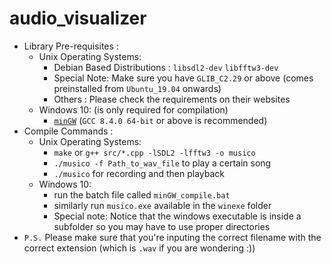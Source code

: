 # audio_visualizer
* Library Pre-requisites : 
  * Unix Operating Systems:
    * Debian Based Distributions : ```libsdl2-dev``` ```libfftw3-dev```
    * Special Note: Make sure you have ```GLIB_C2.29``` or above (comes preinstalled from ```Ubuntu_19.04``` onwards)
    * Others : Please check the requirements on their websites
  * Windows 10: (is only required for compilation)
    * [```minGW```](https://winlibs.com/) (```GCC 8.4.0 64-bit``` or above is recommended)
* Compile Commands : 
  * Unix Operating Systems:
    * ```make``` or ```g++ src/*.cpp -lSDL2 -lfftw3 -o musico``` 
    * ```./musico -f Path_to_wav_file``` to play a certain song
    * ```./musico``` for recording and then playback
  * Windows 10:
    * run the batch file called ```minGW_compile.bat```
    * similarly run ```musico.exe``` available in the ```winexe``` folder
    * Special note: Notice that the windows executable is inside a subfolder so you may have to use proper directories
* ```P.S.``` Please make sure that you're inputing the correct filename with the correct extension (which is ```.wav``` if you are wondering :))
